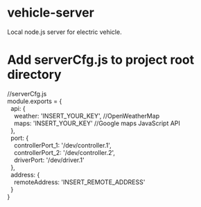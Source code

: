 # vehicle-server
Local node.js server for electric vehicle.

# Add serverCfg.js to project root directory

//serverCfg.js  
module.exports = {  
    &nbsp;&nbsp;api: {  
        &nbsp;&nbsp;&nbsp;&nbsp;weather: 'INSERT_YOUR_KEY', //OpenWeatherMap  
        &nbsp;&nbsp;&nbsp;&nbsp;maps: 'INSERT_YOUR_KEY' //Google maps JavaScript API  
    &nbsp;&nbsp;},  
    &nbsp;&nbsp;port: {  
        &nbsp;&nbsp;&nbsp;&nbsp;controllerPort_1: '/dev/controller.1',  
        &nbsp;&nbsp;&nbsp;&nbsp;controllerPort_2: '/dev/controller.2',  
        &nbsp;&nbsp;&nbsp;&nbsp;driverPort: '/dev/driver.1'  
    &nbsp;&nbsp;},  
    &nbsp;&nbsp;address: {  
        &nbsp;&nbsp;&nbsp;&nbsp;remoteAddress: 'INSERT_REMOTE_ADDRESS'  
    &nbsp;&nbsp;}  
}
